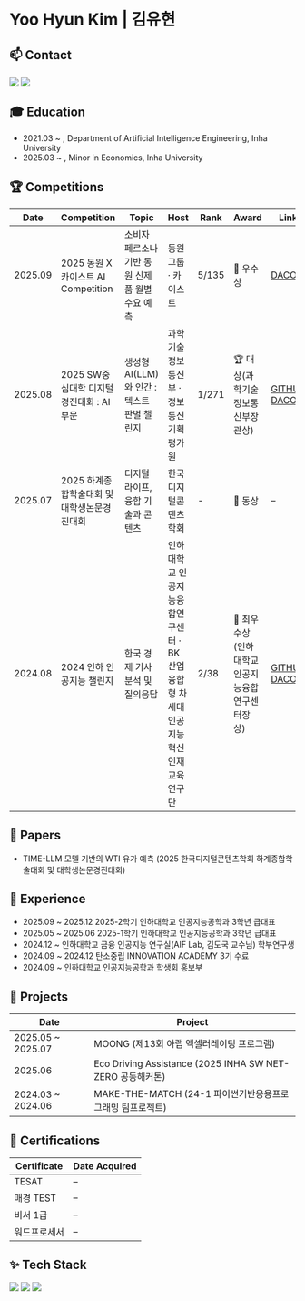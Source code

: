 # Yoo Hyun Kim | 김유현

## 📫 Contact

<a href="https://www.instagram.com/u_hyuuun/"><img src="https://img.shields.io/badge/@u_hyuuun-9c38d1?style=for-the-badge&logo=instagram&logoColor=white" style="vertical-align: middle;"/></a>
<a href="mailto:uuuhyun.kim@gmail.com"><img src="https://img.shields.io/badge/uuuhyun.kim@gmail.com-D14836?style=for-the-badge&logo=gmail&logoColor=white" style="vertical-align: middle;"/></a>


## 🎓 Education

- 2021.03 ~ , Department of Artificial Intelligence Engineering, Inha University
- 2025.03 ~ , Minor in Economics, Inha University


## 🏆 Competitions

| Date | Competition | Topic | Host | Rank | Award | Link |
| --- | --- | --- | --- | --- | --- | --- |
| 2025.09 | 2025 동원 X 카이스트 AI Competition | 소비자 페르소나 기반 동원 신제품 월별 수요 예측 | 동원그룹 · 카이스트 | 5/135 | 🥉 우수상 | [DACON](https://dacon.io/competitions/official/236546/overview/description) |
| 2025.08 | 2025 SW중심대학 디지털 경진대회 : AI부문 | 생성형 AI(LLM)와 인간 : 텍스트 판별 챌린지 | 과학기술정보통신부 · 정보통신기획평가원 | 1/271 | 🏆 대상(과학기술정보통신부장관상) | [GITHUB](https://github.com/AI-IDLE/2025-digital-aigt-detection) [DACON](https://dacon.io/competitions/official/236473/overview/description) |
| 2025.07 | 2025 하계종합학술대회 및 대학생논문경진대회 | 디지털 라이프, 융합 기술과 콘텐츠 | 한국디지털콘텐츠학회 | - | 🥉 동상 | – |
| 2024.08 | 2024 인하 인공지능 챌린지 | 한국 경제 기사 분석 및 질의응답 | 인하대학교 인공지능융합연구센터 · BK 산업융합형 차세대 인공지능 혁신인재 교육연구단 | 2/38 | 🥈 최우수상(인하대학교 인공지능융합연구센터장상) | [GITHUB](https://github.com/InJiGong/2024-Inha-AI-Challenge) [DACON](https://dacon.io/competitions/official/236291/overview/description) |


## 📄 Papers

- TIME-LLM 모델 기반의 WTI 유가 예측
(2025 한국디지털콘텐츠학회 하계종합학술대회 및 대학생논문경진대회)


## 💼 Experience

- 2025.09 ~ 2025.12 2025-2학기 인하대학교 인공지능공학과 3학년 급대표
- 2025.05 ~ 2025.06 2025-1학기 인하대학교 인공지능공학과 3학년 급대표
- 2024.12 ~ 인하대학교 금융 인공지능 연구실(AIF Lab, 김도국 교수님) 학부연구생
- 2024.09 ~ 2024.12 탄소중립 INNOVATION ACADEMY 3기 수료
- 2024.09 ~ 인하대학교 인공지능공학과 학생회 홍보부


## 🚀 Projects

| Date | Project |
| --- | --- |
| 2025.05 ~ 2025.07 | MOONG (제13회 아랩 액셀러레이팅 프로그램) |
| 2025.06 | Eco Driving Assistance (2025 INHA SW NET-ZERO 공동해커톤) |
| 2024.03 ~ 2024.06 | MAKE-THE-MATCH (24-1 파이썬기반응용프로그래밍 팀프로젝트) |



## 📜 Certifications

| Certificate | **Date Acquired** |
| --- | --- |
| TESAT | – |
| 매경 TEST | – |
| 비서 1급 | – |
| 워드프로세서 | – |

## ✨ Tech Stack

<img src="https://img.shields.io/badge/python-3670A0?style=for-the-badge&logo=python&logoColor=ffdd54" /> <img src="https://img.shields.io/badge/PyTorch-EE4C2C?style=for-the-badge&logo=pytorch&logoColor=white" /> <img src="https://img.shields.io/badge/Bash-4EAA25?style=for-the-badge&logo=gnubash&logoColor=white" />

